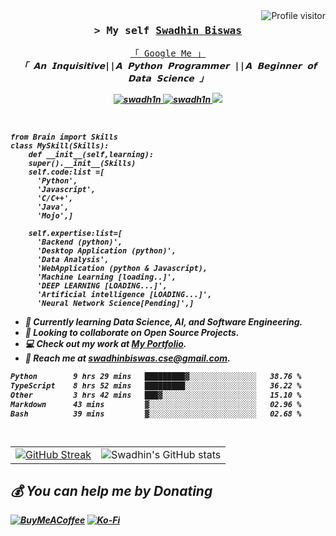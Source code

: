 <a href="https://komarev.com/ghpvc/?username=swadhinbiswas">
  <img align="right" src="https://komarev.com/ghpvc/?username=swadhinbiswas" alt="Profile visitor" />
</a>
<!-- <a href="https://komarev.com/ghpvc/?username=swadhinbiswas">
  <img align="left" src="https://img.shields.io/badge/wrote%20lines%20of%20code-97k-brightgreen" alt="I wrote" />
</a> -->
<!-- Intro  -->
<h3 align="center">
        <samp>&gt; My self
                <b><a target="_blank" href="#">Swadhin Biswas</a></b>
        </samp>
</h3>

<p align="center"> 
  <samp>
    <a href="https://www.google.com/search?q=swadhin+biswas">「 Google Me 」</a>
    <br>
   <b> <i> 「 𝗔𝗻 𝗜𝗻𝗾𝘂𝗶𝘀𝗶𝘁𝗶𝘃𝗲||𝗔 𝗣𝘆𝘁𝗵𝗼𝗻 𝗣𝗿𝗼𝗴𝗿𝗮𝗺𝗺𝗲𝗿 ||𝗔 𝗕𝗲𝗴𝗶𝗻𝗻𝗲𝗿 𝗼𝗳 𝗗𝗮𝘁𝗮 𝗦𝗰𝗶𝗲𝗻𝗰𝗲 」<br> 
   
    
  </samp>
</p>

<p align="center">
 <a href="#" target="blank">
  <img src="https://img.shields.io/badge/Website-DC143C?style=for-the-badge&logo=medium&logoColor=white" alt="swadh1n" />
 </a>
<a href="https://linkedin.com/in/swadh1n" target="_blank">
  <img src="https://img.shields.io/badge/LinkedIn-0077B5?style=for-the-badge&logo=linkedin&logoColor=white" alt="swadh1n"/>
 </a>
 <a href="https://twitter.com/swadh1n" target="_blank">
  <img src="https://img.shields.io/badge/Twitter-1DA1F2?style=for-the-badge&logo=twitter&logoColor=white" />
 </a>
 
</p>
<br />

<!-- About Section -->

```pyhton3
from Brain import Skills
class MySkill(Skills):
    def __init__(self,learning):
    super().__init__(Skills)
    self.code:list =[
      'Python',
      'Javascript',
      'C/C++',
      'Java',
      'Mojo',]

    self.expertise:list=[
      'Backend (python)',
      'Desktop Application (python)',
      'Data Analysis',
      'WebApplication (python & Javascript),
      'Machine Learning [loading..]',
      'DEEP LEARNING [LOADING...]',
      'Artificial intelligence [LOADING...]',
      'Neural Network Science[Pending]',]

```


- 🌱 Currently learning **Data Science, AI, and Software Engineering**.
- 🤝 Looking to collaborate on **Open Source Projects**.
- 💻 Check out my work at **[My Portfolio](https://swadhin.my.id)**.
- 📧 Reach me at **[swadhinbiswas.cse@gmail.com](mailto:swadhinbiswas.cse@gmail.com)**.









<!--START_SECTION:waka-->

```txt
Python        9 hrs 29 mins   █████████▓░░░░░░░░░░░░░░░   38.76 %
TypeScript    8 hrs 52 mins   █████████░░░░░░░░░░░░░░░░   36.22 %
Other         3 hrs 42 mins   ███▓░░░░░░░░░░░░░░░░░░░░░   15.10 %
Markdown      43 mins         ▓░░░░░░░░░░░░░░░░░░░░░░░░   02.96 %
Bash          39 mins         ▓░░░░░░░░░░░░░░░░░░░░░░░░   02.68 %
```

<!--END_SECTION:waka-->

```


```

<table>
  <tr>
    <td>
      <a href="https://github-readme-streak-stats.herokuapp.com/?user=swadhinbiswas&theme=dracula&hide_border=true">
        <img src="https://streak-stats.demolab.com/?user=swadhinbiswas&theme=dracula&hide_border=true" alt="GitHub Streak" />
      </a>
    </td>
    <td align="right">
      <img src="https://github-readme-stats.vercel.app/api?username=swadhinbiswas&show_icons=true&bg_color=00000000&hide_border=true" alt="Swadhin's GitHub stats" />
    </td>
  </tr>
</table>







 ## 💰 You can help me by Donating
  [![BuyMeACoffee](https://img.shields.io/badge/Buy%20Me%20a%20Coffee-ffdd00?style=for-the-badge&logo=buy-me-a-coffee&logoColor=black)](https://buymeacoffee.com/swadhinbiswas) [![Ko-Fi](https://img.shields.io/badge/Ko--fi-F16061?style=for-the-badge&logo=ko-fi&logoColor=white)](https://ko-fi.com/swadhinbiswas) 
